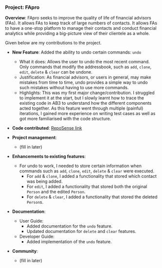 ### Project: FApro

**Overview**:
FApro seeks to improve the quality of life of financial advisors (FAs). It allows FAs to keep track of large numbers of contacts. It allows FAs to have a one-stop platform to manage their contacts and conduct financial analytics while providing a big-picture view of their clientele as a whole.

Given below are my contributions to the project.

* **New Feature**: Added the ability to undo certain commands: `undo`
    * What it does: Allows the user to undo the most recent command. Only commands that modify the addressbook, such 
      as `add`, `clone`, `edit`, `delete` & `clear` can be undone. 
    * Justification: As financial advisors, or users in general, may make mistakes from time to time, undo provides 
      a simple way to undo such mistakes without having to use more commands.
    * Highlights: This was my first major change/contribution. I struggled to implement it at the start, but I 
      slowly learnt how to trace the existing code in AB3 to understand how the different components acted together. 
      As this feature went through multiple (painful) iterations, I gained more experience on writing test cases as 
      well as got more familiarised with the code structure. 



* **Code contributed**: [RepoSense link](https://nus-cs2103-ay2324s1.github.io/tp-dashboard/?search=glenngnng&breakdown=false&sort=groupTitle%20dsc&sortWithin=title&since=2023-09-22&timeframe=commit&mergegroup=&groupSelect=groupByRepos)



* **Project management**:
  * (fill in later)


* **Enhancements to existing features**:
  * For undo to work, I needed to store certain information when commands such as `add`, `clone`, `edit`, `delete` & 
    `clear` were executed.
    * For `add` & `clone`, I added a functionality that stored which contact was being added.
    * For `edit`, I added a functionality that stored both the original `Person` and the edited `Person`.
    * For `delete` & `clear`, I added a functionality that stored the deleted `Person`s.


* **Documentation**: 
  * User Guide:
    * Added documentation for the `undo` feature.
    * Updated documentation for `delete` and `clear` features. 
  * Developer Guide:
    * Added implementation of the `undo` feature.

* **Community**:
  * (fill in later)


    
    
    
